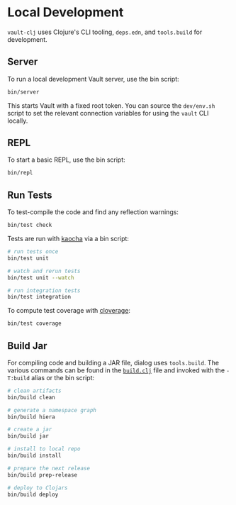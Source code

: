 Local Development
=================

`vault-clj` uses Clojure's CLI tooling, `deps.edn`, and `tools.build` for
development.


## Server

To run a local development Vault server, use the bin script:

```bash
bin/server
```

This starts Vault with a fixed root token. You can source the `dev/env.sh`
script to set the relevant connection variables for using the `vault` CLI
locally.


## REPL

To start a basic REPL, use the bin script:

```bash
bin/repl
```


## Run Tests

To test-compile the code and find any reflection warnings:

```bash
bin/test check
```

Tests are run with [kaocha](https://github.com/lambdaisland/kaocha) via a bin script:

```bash
# run tests once
bin/test unit

# watch and rerun tests
bin/test unit --watch

# run integration tests
bin/test integration
```

To compute test coverage with [cloverage](https://github.com/cloverage/cloverage):

```bash
bin/test coverage
```


## Build Jar

For compiling code and building a JAR file, dialog uses `tools.build`. The
various commands can be found in the [`build.clj`](../build.clj) file and
invoked with the `-T:build` alias or the bin script:

```bash
# clean artifacts
bin/build clean

# generate a namespace graph
bin/build hiera

# create a jar
bin/build jar

# install to local repo
bin/build install

# prepare the next release
bin/build prep-release

# deploy to Clojars
bin/build deploy
```
